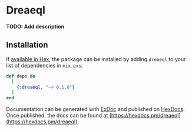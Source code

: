 # Dreaeql

**TODO: Add description**

## Installation

If [available in Hex](https://hex.pm/docs/publish), the package can be installed
by adding `dreaeql` to your list of dependencies in `mix.exs`:

```elixir
def deps do
  [
    {:dreaeql, "~> 0.1.0"}
  ]
end
```

Documentation can be generated with [ExDoc](https://github.com/elixir-lang/ex_doc)
and published on [HexDocs](https://hexdocs.pm). Once published, the docs can
be found at [https://hexdocs.pm/dreaeql](https://hexdocs.pm/dreaeql).

